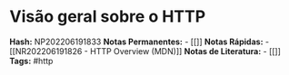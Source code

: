 # Visão geral sobre o HTTP
    
**Hash:** NP202206191833
**Notas Permanentes:** 
	- [[]]
**Notas Rápidas:**
	- [[NR202206191826 - HTTP Overview (MDN)]]
**Notas de Literatura:**
	- [[]]
**Tags:**  #http 

